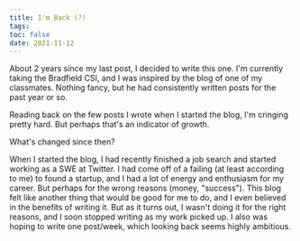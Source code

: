```yaml
---
title: I'm Back (?)
tags:
toc: false
date: 2021-11-12
---
```


About 2 years since my last post, I decided to write this one. I'm currently taking the Bradfield CSI, and I was inspired by the blog of one of my classmates. Nothing fancy, but he had consistently written posts for the past year or so.

Reading back on the few posts I wrote when I started the blog, I'm cringing pretty hard. But perhaps that's an indicator of growth.

What's changed since then?

When I started the blog, I had recently finished a job search and started working as a SWE at Twitter. I had come off of a failing (at least according to me) to found a startup, and I had a lot of energy and enthusiasm for my career. But perhaps for the wrong reasons (money, "success"). This blog felt like another thing that would be good for me to do, and I even believed in the benefits of writing it. But as it turns out, I wasn't doing it for the right reasons, and I soon stopped writing as my work picked up. I also was hoping to write one post/week, which looking back seems highly ambitious.
